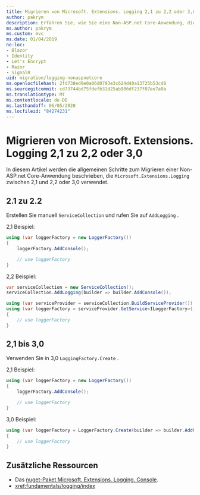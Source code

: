 ```yaml
---
title: Migrieren von Microsoft. Extensions. Logging 2,1 zu 2,2 oder 3,0
author: pakrym
description: Erfahren Sie, wie Sie eine Non-ASP.net Core-Anwendung, die Microsoft. Extensions. Logging verwendet, von 2,1 zu 2,2 oder 3,0 migrieren.
ms.author: pakrym
ms.custom: mvc
ms.date: 01/04/2019
no-loc:
- Blazor
- Identity
- Let's Encrypt
- Razor
- SignalR
uid: migration/logging-nonaspnetcore
ms.openlocfilehash: 2fd738ed0e0a06d0793e3c624d40a13725b53cd8
ms.sourcegitcommit: cd73744bd75fdefb31d25ab906df237f07ee7a0a
ms.translationtype: MT
ms.contentlocale: de-DE
ms.lasthandoff: 06/05/2020
ms.locfileid: "84274231"
---
```

# <a name="migrate-from-microsoftextensionslogging-21-to-22-or-30"></a>Migrieren von Microsoft. Extensions. Logging 2,1 zu 2,2 oder 3,0

In diesem Artikel werden die allgemeinen Schritte zum Migrieren einer Non-ASP.net Core-Anwendung beschrieben, die `Microsoft.Extensions.Logging` zwischen 2,1 und 2,2 oder 3,0 verwendet.

## <a name="21-to-22"></a>2.1 zu 2.2

Erstellen Sie manuell `ServiceCollection` und rufen Sie auf `AddLogging` .

2,1 Beispiel:

```csharp
using (var loggerFactory = new LoggerFactory())
{
    loggerFactory.AddConsole();

    // use loggerFactory
}
```

2,2 Beispiel:

```csharp
var serviceCollection = new ServiceCollection();
serviceCollection.AddLogging(builder => builder.AddConsole());

using (var serviceProvider = serviceCollection.BuildServiceProvider())
using (var loggerFactory = serviceProvider.GetService<ILoggerFactory>())
{
    // use loggerFactory
}
```

## <a name="21-to-30"></a>2,1 bis 3,0

Verwenden Sie in 3,0 `LoggingFactory.Create` .

2,1 Beispiel:

```csharp
using (var loggerFactory = new LoggerFactory())
{
    loggerFactory.AddConsole();

    // use loggerFactory
}
```

3,0 Beispiel:

```csharp
using (var loggerFactory = LoggerFactory.Create(builder => builder.AddConsole()))
{
    // use loggerFactory
}
```

## <a name="additional-resources"></a>Zusätzliche Ressourcen

* Das [nuget-Paket Microsoft. Extensions. Logging. Console](https://www.nuget.org/packages/Microsoft.Extensions.Logging.Console/).
* <xref:fundamentals/logging/index>
